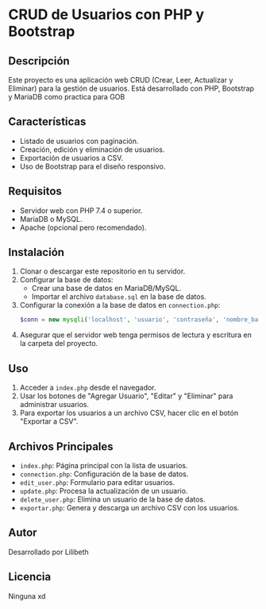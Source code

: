 # CRUD de Usuarios con PHP y Bootstrap

## Descripción
Este proyecto es una aplicación web CRUD (Crear, Leer, Actualizar y Eliminar) para la gestión de usuarios. Está desarrollado con PHP, Bootstrap y MariaDB como practica para GOB

## Características
- Listado de usuarios con paginación.
- Creación, edición y eliminación de usuarios.
- Exportación de usuarios a CSV.
- Uso de Bootstrap para el diseño responsivo.

## Requisitos
- Servidor web con PHP 7.4 o superior.
- MariaDB o MySQL.
- Apache (opcional pero recomendado).

## Instalación
1. Clonar o descargar este repositorio en tu servidor.
2. Configurar la base de datos:
   - Crear una base de datos en MariaDB/MySQL.
   - Importar el archivo `database.sql` en la base de datos.
3. Configurar la conexión a la base de datos en `connection.php`:
   ```php
   $conn = new mysqli('localhost', 'usuario', 'contraseña', 'nombre_base_datos');
   ```
4. Asegurar que el servidor web tenga permisos de lectura y escritura en la carpeta del proyecto.

## Uso
1. Acceder a `index.php` desde el navegador.
2. Usar los botones de "Agregar Usuario", "Editar" y "Eliminar" para administrar usuarios.
3. Para exportar los usuarios a un archivo CSV, hacer clic en el botón "Exportar a CSV".

## Archivos Principales
- `index.php`: Página principal con la lista de usuarios.
- `connection.php`: Configuración de la base de datos.
- `edit_user.php`: Formulario para editar usuarios.
- `update.php`: Procesa la actualización de un usuario.
- `delete_user.php`: Elimina un usuario de la base de datos.
- `exportar.php`: Genera y descarga un archivo CSV con los usuarios.

## Autor
Desarrollado por Lilibeth

## Licencia
Ninguna xd

